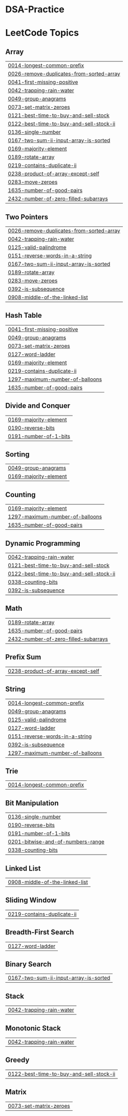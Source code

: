 # DSA-Practice
<!---LeetCode Topics Start-->
# LeetCode Topics
## Array
|  |
| ------- |
| [0014-longest-common-prefix](https://github.com/nishant-doing-stuff/DSA-Practice/tree/master/0014-longest-common-prefix) |
| [0026-remove-duplicates-from-sorted-array](https://github.com/nishant-doing-stuff/DSA-Practice/tree/master/0026-remove-duplicates-from-sorted-array) |
| [0041-first-missing-positive](https://github.com/nishant-doing-stuff/DSA-Practice/tree/master/0041-first-missing-positive) |
| [0042-trapping-rain-water](https://github.com/nishant-doing-stuff/DSA-Practice/tree/master/0042-trapping-rain-water) |
| [0049-group-anagrams](https://github.com/nishant-doing-stuff/DSA-Practice/tree/master/0049-group-anagrams) |
| [0073-set-matrix-zeroes](https://github.com/nishant-doing-stuff/DSA-Practice/tree/master/0073-set-matrix-zeroes) |
| [0121-best-time-to-buy-and-sell-stock](https://github.com/nishant-doing-stuff/DSA-Practice/tree/master/0121-best-time-to-buy-and-sell-stock) |
| [0122-best-time-to-buy-and-sell-stock-ii](https://github.com/nishant-doing-stuff/DSA-Practice/tree/master/0122-best-time-to-buy-and-sell-stock-ii) |
| [0136-single-number](https://github.com/nishant-doing-stuff/DSA-Practice/tree/master/0136-single-number) |
| [0167-two-sum-ii-input-array-is-sorted](https://github.com/nishant-doing-stuff/DSA-Practice/tree/master/0167-two-sum-ii-input-array-is-sorted) |
| [0169-majority-element](https://github.com/nishant-doing-stuff/DSA-Practice/tree/master/0169-majority-element) |
| [0189-rotate-array](https://github.com/nishant-doing-stuff/DSA-Practice/tree/master/0189-rotate-array) |
| [0219-contains-duplicate-ii](https://github.com/nishant-doing-stuff/DSA-Practice/tree/master/0219-contains-duplicate-ii) |
| [0238-product-of-array-except-self](https://github.com/nishant-doing-stuff/DSA-Practice/tree/master/0238-product-of-array-except-self) |
| [0283-move-zeroes](https://github.com/nishant-doing-stuff/DSA-Practice/tree/master/0283-move-zeroes) |
| [1635-number-of-good-pairs](https://github.com/nishant-doing-stuff/DSA-Practice/tree/master/1635-number-of-good-pairs) |
| [2432-number-of-zero-filled-subarrays](https://github.com/nishant-doing-stuff/DSA-Practice/tree/master/2432-number-of-zero-filled-subarrays) |
## Two Pointers
|  |
| ------- |
| [0026-remove-duplicates-from-sorted-array](https://github.com/nishant-doing-stuff/DSA-Practice/tree/master/0026-remove-duplicates-from-sorted-array) |
| [0042-trapping-rain-water](https://github.com/nishant-doing-stuff/DSA-Practice/tree/master/0042-trapping-rain-water) |
| [0125-valid-palindrome](https://github.com/nishant-doing-stuff/DSA-Practice/tree/master/0125-valid-palindrome) |
| [0151-reverse-words-in-a-string](https://github.com/nishant-doing-stuff/DSA-Practice/tree/master/0151-reverse-words-in-a-string) |
| [0167-two-sum-ii-input-array-is-sorted](https://github.com/nishant-doing-stuff/DSA-Practice/tree/master/0167-two-sum-ii-input-array-is-sorted) |
| [0189-rotate-array](https://github.com/nishant-doing-stuff/DSA-Practice/tree/master/0189-rotate-array) |
| [0283-move-zeroes](https://github.com/nishant-doing-stuff/DSA-Practice/tree/master/0283-move-zeroes) |
| [0392-is-subsequence](https://github.com/nishant-doing-stuff/DSA-Practice/tree/master/0392-is-subsequence) |
| [0908-middle-of-the-linked-list](https://github.com/nishant-doing-stuff/DSA-Practice/tree/master/0908-middle-of-the-linked-list) |
## Hash Table
|  |
| ------- |
| [0041-first-missing-positive](https://github.com/nishant-doing-stuff/DSA-Practice/tree/master/0041-first-missing-positive) |
| [0049-group-anagrams](https://github.com/nishant-doing-stuff/DSA-Practice/tree/master/0049-group-anagrams) |
| [0073-set-matrix-zeroes](https://github.com/nishant-doing-stuff/DSA-Practice/tree/master/0073-set-matrix-zeroes) |
| [0127-word-ladder](https://github.com/nishant-doing-stuff/DSA-Practice/tree/master/0127-word-ladder) |
| [0169-majority-element](https://github.com/nishant-doing-stuff/DSA-Practice/tree/master/0169-majority-element) |
| [0219-contains-duplicate-ii](https://github.com/nishant-doing-stuff/DSA-Practice/tree/master/0219-contains-duplicate-ii) |
| [1297-maximum-number-of-balloons](https://github.com/nishant-doing-stuff/DSA-Practice/tree/master/1297-maximum-number-of-balloons) |
| [1635-number-of-good-pairs](https://github.com/nishant-doing-stuff/DSA-Practice/tree/master/1635-number-of-good-pairs) |
## Divide and Conquer
|  |
| ------- |
| [0169-majority-element](https://github.com/nishant-doing-stuff/DSA-Practice/tree/master/0169-majority-element) |
| [0190-reverse-bits](https://github.com/nishant-doing-stuff/DSA-Practice/tree/master/0190-reverse-bits) |
| [0191-number-of-1-bits](https://github.com/nishant-doing-stuff/DSA-Practice/tree/master/0191-number-of-1-bits) |
## Sorting
|  |
| ------- |
| [0049-group-anagrams](https://github.com/nishant-doing-stuff/DSA-Practice/tree/master/0049-group-anagrams) |
| [0169-majority-element](https://github.com/nishant-doing-stuff/DSA-Practice/tree/master/0169-majority-element) |
## Counting
|  |
| ------- |
| [0169-majority-element](https://github.com/nishant-doing-stuff/DSA-Practice/tree/master/0169-majority-element) |
| [1297-maximum-number-of-balloons](https://github.com/nishant-doing-stuff/DSA-Practice/tree/master/1297-maximum-number-of-balloons) |
| [1635-number-of-good-pairs](https://github.com/nishant-doing-stuff/DSA-Practice/tree/master/1635-number-of-good-pairs) |
## Dynamic Programming
|  |
| ------- |
| [0042-trapping-rain-water](https://github.com/nishant-doing-stuff/DSA-Practice/tree/master/0042-trapping-rain-water) |
| [0121-best-time-to-buy-and-sell-stock](https://github.com/nishant-doing-stuff/DSA-Practice/tree/master/0121-best-time-to-buy-and-sell-stock) |
| [0122-best-time-to-buy-and-sell-stock-ii](https://github.com/nishant-doing-stuff/DSA-Practice/tree/master/0122-best-time-to-buy-and-sell-stock-ii) |
| [0338-counting-bits](https://github.com/nishant-doing-stuff/DSA-Practice/tree/master/0338-counting-bits) |
| [0392-is-subsequence](https://github.com/nishant-doing-stuff/DSA-Practice/tree/master/0392-is-subsequence) |
## Math
|  |
| ------- |
| [0189-rotate-array](https://github.com/nishant-doing-stuff/DSA-Practice/tree/master/0189-rotate-array) |
| [1635-number-of-good-pairs](https://github.com/nishant-doing-stuff/DSA-Practice/tree/master/1635-number-of-good-pairs) |
| [2432-number-of-zero-filled-subarrays](https://github.com/nishant-doing-stuff/DSA-Practice/tree/master/2432-number-of-zero-filled-subarrays) |
## Prefix Sum
|  |
| ------- |
| [0238-product-of-array-except-self](https://github.com/nishant-doing-stuff/DSA-Practice/tree/master/0238-product-of-array-except-self) |
## String
|  |
| ------- |
| [0014-longest-common-prefix](https://github.com/nishant-doing-stuff/DSA-Practice/tree/master/0014-longest-common-prefix) |
| [0049-group-anagrams](https://github.com/nishant-doing-stuff/DSA-Practice/tree/master/0049-group-anagrams) |
| [0125-valid-palindrome](https://github.com/nishant-doing-stuff/DSA-Practice/tree/master/0125-valid-palindrome) |
| [0127-word-ladder](https://github.com/nishant-doing-stuff/DSA-Practice/tree/master/0127-word-ladder) |
| [0151-reverse-words-in-a-string](https://github.com/nishant-doing-stuff/DSA-Practice/tree/master/0151-reverse-words-in-a-string) |
| [0392-is-subsequence](https://github.com/nishant-doing-stuff/DSA-Practice/tree/master/0392-is-subsequence) |
| [1297-maximum-number-of-balloons](https://github.com/nishant-doing-stuff/DSA-Practice/tree/master/1297-maximum-number-of-balloons) |
## Trie
|  |
| ------- |
| [0014-longest-common-prefix](https://github.com/nishant-doing-stuff/DSA-Practice/tree/master/0014-longest-common-prefix) |
## Bit Manipulation
|  |
| ------- |
| [0136-single-number](https://github.com/nishant-doing-stuff/DSA-Practice/tree/master/0136-single-number) |
| [0190-reverse-bits](https://github.com/nishant-doing-stuff/DSA-Practice/tree/master/0190-reverse-bits) |
| [0191-number-of-1-bits](https://github.com/nishant-doing-stuff/DSA-Practice/tree/master/0191-number-of-1-bits) |
| [0201-bitwise-and-of-numbers-range](https://github.com/nishant-doing-stuff/DSA-Practice/tree/master/0201-bitwise-and-of-numbers-range) |
| [0338-counting-bits](https://github.com/nishant-doing-stuff/DSA-Practice/tree/master/0338-counting-bits) |
## Linked List
|  |
| ------- |
| [0908-middle-of-the-linked-list](https://github.com/nishant-doing-stuff/DSA-Practice/tree/master/0908-middle-of-the-linked-list) |
## Sliding Window
|  |
| ------- |
| [0219-contains-duplicate-ii](https://github.com/nishant-doing-stuff/DSA-Practice/tree/master/0219-contains-duplicate-ii) |
## Breadth-First Search
|  |
| ------- |
| [0127-word-ladder](https://github.com/nishant-doing-stuff/DSA-Practice/tree/master/0127-word-ladder) |
## Binary Search
|  |
| ------- |
| [0167-two-sum-ii-input-array-is-sorted](https://github.com/nishant-doing-stuff/DSA-Practice/tree/master/0167-two-sum-ii-input-array-is-sorted) |
## Stack
|  |
| ------- |
| [0042-trapping-rain-water](https://github.com/nishant-doing-stuff/DSA-Practice/tree/master/0042-trapping-rain-water) |
## Monotonic Stack
|  |
| ------- |
| [0042-trapping-rain-water](https://github.com/nishant-doing-stuff/DSA-Practice/tree/master/0042-trapping-rain-water) |
## Greedy
|  |
| ------- |
| [0122-best-time-to-buy-and-sell-stock-ii](https://github.com/nishant-doing-stuff/DSA-Practice/tree/master/0122-best-time-to-buy-and-sell-stock-ii) |
## Matrix
|  |
| ------- |
| [0073-set-matrix-zeroes](https://github.com/nishant-doing-stuff/DSA-Practice/tree/master/0073-set-matrix-zeroes) |
<!---LeetCode Topics End-->